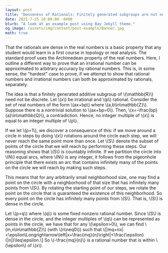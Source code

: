 ```yaml
---
layout: post
title: "Denseness of Rationals: Finitely generated subgroups are not necessarily discrete"
date: 2021-7-25 10:00:00 -0400
blurb: "A look at an example post using Bay Jekyll theme."
og_image: /assets/img/content/post-example/Banner.jpg
math: true
---
```

That the rationals are dense in the real numbers is a basic property that any student would learn in a first course in topology or real analysis. The standard proof uses the Archimedean property of the real numbers. Here, I outline a different way to prove that an irrational number can be approximated to arbitrary accuracy by rational numbers. This is, in some sense, the "hardest" case to prove, if we attempt to show that rational numbers and irrational numbers can both be approximated by rationals, separately.

The idea is that a finitely generated additive subgroup of \\(\mathbb{R}\\) need not be discrete. Let \\(x\\) be irrational and \\(p\\) rational. Consider the set of real numbers of the form \\(ax+bp\\) where \\(a,b\in\mathbb{Z}\\). Suppose there is a nontrivial solution to \\(ax+bp=0\\). Then, \\(x=-\frac{bp}{a}\in\mathbb{Q}\\), a contradiction. Hence, no integer multiple of \\(x\\) is equal to an integer multiple of \\(p\\).

If we let \\(p=1\\), we discover a consequence of this: if we move around a circle in steps by doing \\(x\\) rotations around the circle each step, we will never reach the same point more than once. Let \\(S\\) denote the subset of points of the circle that we will reach by performing these steps. Our reasoning shows that \\(S\\) is countably infinite. If we partition the circle into \\(N\\) equal arcs, where \\(N\\) is any integer, it follows from the pigeonhole principle that there exists an arc that contains infinitely many of the points on the circle we will reach by making such steps.

This means that for any arbitrarily small neighborhood size, one may find a point on the circle with a neighborhood of that size that has infinitely many points from \\(S\\). By rotating the starting point of our steps, we rotate the point on the circle that is guaranteed the existence of this neighborhood. So every​ point on the circle has infinitely many points from \\(S\\). That is, \\(S\\) is dense in the circle.

Let \\(p=q\\) where \\(q\\) is some fixed nonzero rational number. Since \\(S\\) is dense in the circle, and the integer multiples of \\(q\\) can be represented as points in the circle, we have that for any \\(\epsilon>0\\), we can find \\(m,n\in\mathbb{Z}\\) (with \\(n\neq0\\)) such that
\\[|mq+nx|<\epsilon\Longrightarrow\left|x+\frac{mq}{n}\right|<\frac{\epsilon}{|n|}\leq\epsilon.\\]
So \\(-\frac{mq}{n}\\) is a rational number that is within \\(\epsilon\\) of \\(x\\).